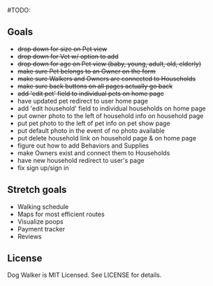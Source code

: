 #TODO:

## Goals
* ~~drop down for size on Pet view~~
* ~~drop down for Vet w/ option to add~~
* ~~drop down for age on Pet view (baby, young, adult, old, elderly)~~
* ~~make sure Pet belongs to an Owner on the form~~
* ~~make sure Walkers and Owners are connected to Households~~
* ~~make sure back buttons on all pages actually go back~~
* ~~add 'edit pet' field to individual pets on home page~~
* have updated pet redirect to user home page
* add 'edit household' field to individual households on home page
* put owner photo to the left of household info on household page
* put pet photo to the left of pet info on pet show page
* put default photo in the event of no photo available
* put delete household link on household page & on home page
* figure out how to add Behaviors and Supplies
* make Owners exist and connect them to Households
* have new household redirect to user's page
* fix sign up/sign in

## Stretch goals
* Walking schedule
* Maps for most efficient routes
* Visualize poops 
* Payment tracker
* Reviews

## License

Dog Walker is MIT Licensed. See LICENSE for details.